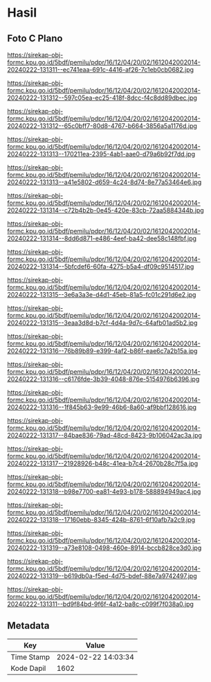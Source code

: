 # Hasil

## Foto C Plano

https://sirekap-obj-formc.kpu.go.id/5bdf/pemilu/pdpr/16/12/04/20/02/1612042002014-20240222-131311--ec741eaa-691c-4416-af26-7c1eb0cb0682.jpg

https://sirekap-obj-formc.kpu.go.id/5bdf/pemilu/pdpr/16/12/04/20/02/1612042002014-20240222-131312--597c05ea-ec25-418f-8dcc-f4c8dd89dbec.jpg

https://sirekap-obj-formc.kpu.go.id/5bdf/pemilu/pdpr/16/12/04/20/02/1612042002014-20240222-131312--65c0bff7-80d8-4767-b664-3856a5a1176d.jpg

https://sirekap-obj-formc.kpu.go.id/5bdf/pemilu/pdpr/16/12/04/20/02/1612042002014-20240222-131313--170211ea-2395-4ab1-aae0-d79a6b92f7dd.jpg

https://sirekap-obj-formc.kpu.go.id/5bdf/pemilu/pdpr/16/12/04/20/02/1612042002014-20240222-131313--a41e5802-d659-4c24-8d74-8e77a53464e6.jpg

https://sirekap-obj-formc.kpu.go.id/5bdf/pemilu/pdpr/16/12/04/20/02/1612042002014-20240222-131314--c72b4b2b-0e45-420e-83cb-72aa5884344b.jpg

https://sirekap-obj-formc.kpu.go.id/5bdf/pemilu/pdpr/16/12/04/20/02/1612042002014-20240222-131314--8dd6d871-e486-4eef-ba42-dee58c148fbf.jpg

https://sirekap-obj-formc.kpu.go.id/5bdf/pemilu/pdpr/16/12/04/20/02/1612042002014-20240222-131314--5bfcdef6-60fa-4275-b5a4-df09c9514517.jpg

https://sirekap-obj-formc.kpu.go.id/5bdf/pemilu/pdpr/16/12/04/20/02/1612042002014-20240222-131315--3e6a3a3e-d4d1-45eb-81a5-fc01c291d6e2.jpg

https://sirekap-obj-formc.kpu.go.id/5bdf/pemilu/pdpr/16/12/04/20/02/1612042002014-20240222-131315--3eaa3d8d-b7cf-4d4a-9d7c-64afb01ad5b2.jpg

https://sirekap-obj-formc.kpu.go.id/5bdf/pemilu/pdpr/16/12/04/20/02/1612042002014-20240222-131316--76b89b89-e399-4af2-b86f-eae6c7a2b15a.jpg

https://sirekap-obj-formc.kpu.go.id/5bdf/pemilu/pdpr/16/12/04/20/02/1612042002014-20240222-131316--c6176fde-3b39-4048-876e-5154976b6396.jpg

https://sirekap-obj-formc.kpu.go.id/5bdf/pemilu/pdpr/16/12/04/20/02/1612042002014-20240222-131316--1f845b63-9e99-46b6-8a60-af9bbf128616.jpg

https://sirekap-obj-formc.kpu.go.id/5bdf/pemilu/pdpr/16/12/04/20/02/1612042002014-20240222-131317--84bae836-79ad-48cd-8423-9b106042ac3a.jpg

https://sirekap-obj-formc.kpu.go.id/5bdf/pemilu/pdpr/16/12/04/20/02/1612042002014-20240222-131317--21928926-b48c-41ea-b7c4-2670b28c7f5a.jpg

https://sirekap-obj-formc.kpu.go.id/5bdf/pemilu/pdpr/16/12/04/20/02/1612042002014-20240222-131318--b98e7700-ea81-4e93-b178-588894949ac4.jpg

https://sirekap-obj-formc.kpu.go.id/5bdf/pemilu/pdpr/16/12/04/20/02/1612042002014-20240222-131318--17160ebb-8345-424b-8761-6f10afb7a2c9.jpg

https://sirekap-obj-formc.kpu.go.id/5bdf/pemilu/pdpr/16/12/04/20/02/1612042002014-20240222-131319--a73e8108-0498-460e-8914-bccb828ce3d0.jpg

https://sirekap-obj-formc.kpu.go.id/5bdf/pemilu/pdpr/16/12/04/20/02/1612042002014-20240222-131319--b619db0a-f5ed-4d75-bdef-88e7a9742497.jpg

https://sirekap-obj-formc.kpu.go.id/5bdf/pemilu/pdpr/16/12/04/20/02/1612042002014-20240222-131311--bd9f84bd-9f6f-4a12-ba8c-c099f7f038a0.jpg


## Metadata

| Key        | Value               |
| ---------- | ------------------- |
| Time Stamp | 2024-02-22 14:03:34 |
| Kode Dapil | 1602                |



